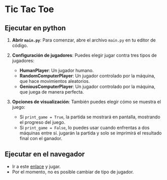 # Tic Tac Toe

## Ejecutar en python
1. **Abrir `main.py`**: Para comenzar, abre el archivo `main.py` en tu editor de código.
   
2. **Configuración de jugadores**: Puedes elegir jugar contra tres tipos de jugadores:

   - **HumanPlayer**: Un jugador humano.
   - **RandomComputerPlayer**: Un jugador controlado por la máquina, que hace movimientos aleatorios.
   - **GeniousComputerPlayer**: Un jugador controlado por la máquina, que juega de manera perfecta.


3. **Opciones de visualización**: También puedes elegir cómo se muestra el juego:

   - Si `print_game = True`, la partida se mostrará en pantalla, mostrando el progreso del juego.
   - Si `print_game = False`, lo puedes usar cuando enfrentas a dos máquinas entre sí. jugarán la partida y solo se imprimirá el resultado final con el ganador.


## Ejecutar en el navegador
   - Ir a este [enlace](https://danikiwii.github.io/TicTacToe-AI/) y jugar.
   - Por el momento, no es posible cambiar de tipo de jugador.
